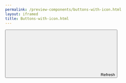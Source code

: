 ```yaml
--- 
permalink: /preview-components/buttons-with-icon.html
layout: iframed 
title: Buttons-with-icon.html
---
```

<button class="button button-primary">
    <svg class="icon-svg" focusable="false" aria-hidden="true"><use xlink:href="#refresh"></use></svg>
    Refresh
</button>